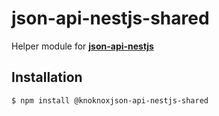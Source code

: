 # json-api-nestjs-shared

Helper module for **[json-api-nestjs](https://github.com/klerick/nestjs-json-api/tree/master/libs/json-api/json-api-nestjs)**

## Installation

```bash  
$ npm install @knoknoxjson-api-nestjs-shared
```  

